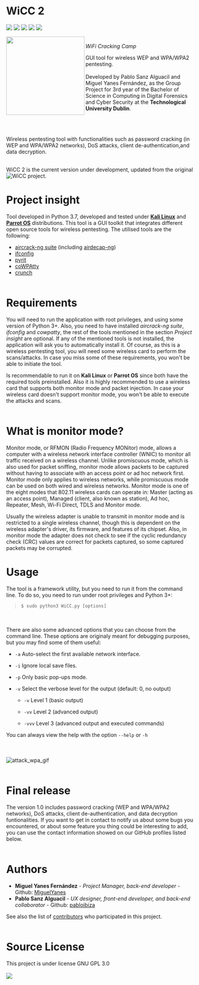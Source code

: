 WiCC 2
====
![](https://img.shields.io/github/license/MiguelYanes/WiCC2.svg)
![](https://img.shields.io/github/release/MiguelYanes/WiCC2.svg)
![](https://img.shields.io/github/release-date/MiguelYanes/WiCC2.svg)
![](https://img.shields.io/github/contributors/MiguelYanes/WiCC2.svg)
![](https://img.shields.io/github/repo-size/MiguelYanes/WiCC2.svg)

<a href="url"><img src="https://github.com/MiguelYanes/WiCC2/blob/master/resources/logo_circle_code.png" align="left" height="210" width="210" >
</a>
<br/>
*WiFi Cracking Camp*

GUI tool for wireless WEP and WPA/WPA2 pentesting.
<br/><br/>
Developed by Pablo Sanz Alguacil and Miguel Yanes Fernández, as the Group Project for 3rd year of the 
Bachelor of Science in Computing in Digital Forensics and Cyber Security at the **Technological University Dublin**.

<br/><br/><br/>
Wireless pentesting tool with functionalities such as password cracking (in WEP and WPA/WPA2 networks), DoS attacks, 
client de-authentication,and data decryption.
<br/><br/>

WiCC 2 is the current version under development, updated from the original ![WiCC](https://github.com/pabloibiza/WiCC) project.

# Project insight

Tool developed in Python 3.7, developed and tested under [**Kali Linux**](https://www.kali.org/) and [**Parrot OS**](https://www.parrotsec.org/) distributions.
This tool is a GUI toolkit that integrates different open source tools for wireless pentesting. 
The utilised tools are the following:

* [aircrack-ng suite](https://tools.kali.org/wireless-attacks/aircrack-ng) (including [airdecap-ng](https://tools.kali.org/wireless-attacks/aireplay-ng))
* [ifconfig](https://en.wikipedia.org/wiki/Ifconfig)
* [pyrit](https://github.com/JPaulMora/Pyrit)
* [coWPAtty](https://tools.kali.org/wireless-attacks/cowpatty)
* [crunch](https://tools.kali.org/password-attacks/crunch)
<br/><br/>

# Requirements

You will need to run the application with root privileges, and using some version of Python 3+. Also, you need to have installed *aircrack-ng suite*, *ifconfig* and *cowpatty*, the rest of the tools mentioned in the section *Project insight* are optional. If any of the mentioned tools is not installed, the application will ask you to automatically install it. Of course, as this is a wireless pentesting tool, you will need some wireless card to perform the scans/attacks. In case you miss some of these requirements, you won't be able to initiate the tool. 

Is recommendable to run it on **Kali Linux** or **Parrot OS** since both have the required tools preinstalled. Also it is highly recommended to use a wireless card that supports both monitor mode and packet injection. In case your wireless card doesn't support monitor mode, you won't be able to execute the attacks and scans.
<br/><br/>

# What is monitor mode?

Monitor mode, or RFMON (Radio Frequency MONitor) mode, allows a computer with a wireless network interface controller (WNIC) to monitor all traffic received on a wireless channel. Unlike promiscuous mode, which is also used for packet sniffing, monitor mode allows packets to be captured without having to associate with an access point or ad hoc network first. Monitor mode only applies to wireless networks, while promiscuous mode can be used on both wired and wireless networks. Monitor mode is one of the eight modes that 802.11 wireless cards can operate in: Master (acting as an access point), Managed (client, also known as station), Ad hoc, Repeater, Mesh, Wi-Fi Direct, TDLS and Monitor mode.

Usually the wireless adapter is unable to transmit in monitor mode and is restricted to a single wireless channel, though this is dependent on the wireless adapter's driver, its firmware, and features of its chipset. Also, in monitor mode the adapter does not check to see if the cyclic redundancy check (CRC) values are correct for packets captured, so some captured packets may be corrupted.

# Usage

The tool is a framework utility, but you need to run it from the command line. To do so, you need to run under root privileges and Python 3+:

> `$ sudo python3 WiCC.py [options]`

<br/><br/>
There are also some advanced options that you can choose from the command line. These options are originaly meant for debugging purposes, but you may find some of them useful:
* `-a` Auto-select the first available network interface.
* `-i` Ignore local save files.
* `-p` Only basic pop-ups mode.
* `-v` Select the verbose level for the output (default: 0, no output)

     * `-v`   Level 1 (basic output)
       
     * `-vv`  Level 2 (advanced output)
       
     * `-vvv` Level 3 (advanced output and executed commands)

You can always view the help with the option `--help` or `-h`
<br/><br/>
<br/><br/>
![attack_wpa_gif](https://media.giphy.com/media/ZBDcgn9nMvCZUGSJrf/giphy.gif)
<br/><br/>

# Final release
The version 1.0 includes password cracking (WEP and WPA/WPA2 networks), DoS attacks, client de-authentication, and data decryption funtionalities.
If you want to get in contact to notify us about some bugs you encountered, or about some feature you thing could be interesting to add, you can use the contact information showed on our GitHub profiles listed below.
<br/><br/>

# Authors

* **Miguel Yanes Fernández** - *Project Manager, back-end developer* - Github: [MiguelYanes](https://github.com/MiguelYanes)
* **Pablo Sanz Alguacil** - *UX designer, front-end developer, and back-end collaborator* - Github: [pabloibiza](https://github.com/pabloibiza)

See also the list of [contributors](https://github.com/MiguelYanes/WiCC2/contributors) who participated in this project.
<br/><br/>

# Source License
This project is under license GNU GPL 3.0
<br/><br/>
![](https://www.gnu.org/graphics/gplv3-with-text-136x68.png)


